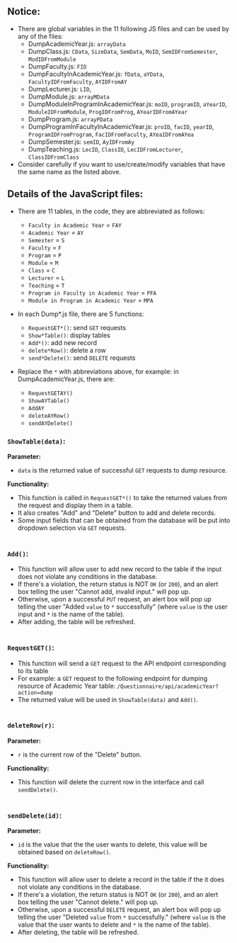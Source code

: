 ## Notice:
- There are global variables in the 11 following JS files and can be used by any of the files:
  - DumpAcademicYear.js: `arrayData`
  - DumpClass.js: `CData`, `SizeData`, `SemData`, `MoID`, `SemIDFromSemester`, `ModIDFromModule`
  - DumpFaculty.js: `FID`
  - DumpFacultyInAcademicYear.js: `fData`, `aYData`, `FacultyIDFromFaculty`, `AYIDFromAY`
  - DumpLecturer.js: `LID`,
  - DumpModule.js: `arrayMData`
  - DumpModuleInProgramInAcademicYear.js: `moID`, `programID`, `aYearID`, `ModuleIDFromModule`, `ProgIDFromProg`, `AYearIDFromAYear`
  - DumpProgram.js: `arrayPData`
  - DumpProgramInFacultyInAcademicYear.js: `proID`, `facID`, `yearID`, `ProgramIDFromProgram`, `FacIDFromFaculty`, `AYeaIDFromAYea`
  - DumpSemester.js: `semID`, `AyIDFromAy`
  - DumpTeaching.js: `LecID`, `ClassID`, `LecIDFromLecturer`, `ClassIDFromClass`
- Consider carefully if you want to use/create/modify variables that have the same name as the listed above.

## Details of the JavaScript files:
- There are 11 tables, in the code, they are abbreviated as follows: 
  - `Faculty in Academic Year` = `FAY`
  - `Academic Year` = `AY`
  - `Semester` = `S`
  - `Faculty` = `F`
  - `Program` = `P`
  - `Module` = `M`
  - `Class` = `C`
  - `Lecturer` = `L`
  - `Teaching` = `T`
  - `Program in Faculty in Academic Year` = `PFA`
  - `Module in Program in Academic Year` = `MPA`

- In each Dump*.js file, there are 5 functions:
  - `RequestGET*()`: send `GET` requests
  - `Show*Table()`: display tables
  - `Add*()`: add new record
  - `delete*Row()`: delete a row
  - `send*Delete()`: send `DELETE` requests

- Replace the `*` with abbreviations above, for example: in DumpAcademicYear.js, there are:
  - `RequestGETAY()`
  - `ShowAYTable()`
  - `AddAY`
  - `deleteAYRow()`
  - `sendAYDelete()`


### `ShowTable(data)`:
**Parameter:**<br>
- `data` is the returned value of successful `GET` requests to dump resource.<br>

**Functionality:**<br>
- This function is called in `RequestGET*()` to take the returned values from the request and display them in a table.
- It also creates "Add" and "Delete" button to add and delete records.
- Some input fields that can be obtained from the database will be put into dropdown selection via `GET` requests.<br><br>

### `Add()`:
- This function will allow user to add new record to the table if the input does not violate any conditions in the database.
- If there's a violation, the return status is NOT `OK` (or `200`), and an alert box telling the user "Cannot add, invalid input." will pop up.
- Otherwise, upon a successful `PUT` request, an alert box will pop up telling the user "Added `value` to `*` successfully"
(where `value` is the user input and `*` is the name of the table).
- After adding, the table will be refreshed.<br><br>

### `RequestGET()`:
- This function will send a `GET` request to the API endpoint corresponding to its table
- For example: a `GET` request to the following endpoint for dumping resource of Academic Year table: `/Questionnaire/api/academicYear?action=dump`
- The returned value will be used in `ShowTable(data)` and `Add()`.<br><br>

### `deleteRow(r)`:
**Parameter:**<br>
- `r` is the current row of the "Delete" button.<br>

**Functionality:**<br>
- This function will delete the current row in the interface and call `sendDelete()`.<br><br>

### `sendDelete(id)`:
**Parameter:**<br>
- `id` is the value that the the user wants to delete, this value will be obtained based on `deleteRow()`.<br>

**Functionality:**<br>
- This function will allow user to delete a record in the table if the it does not violate any conditions in the database.
- If there's a violation, the return status is NOT `OK` (or `200`), and an alert box telling the user "Cannot delete." will pop up.
- Otherwise, upon a successful `DELETE` request, an alert box will pop up telling the user "Deleted `value` from `*` successfully."
(where `value` is the value that the user wants to delete and `*` is the name of the table).
- After deleting, the table will be refreshed.
